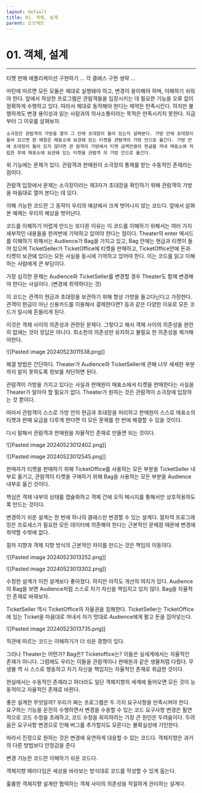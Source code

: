 ```yaml
---
layout: default
title: 01. 객체, 설계
parent: 오브젝트
---
```

# 01. 객체, 설계
---

티켓 판매 애플리케이션 구현하기
...
각 클래스 구현 생략
...

마틴에 따르면 모든 모듈은 제대로 실행돼야 하고, 변경이 용이해야 하며, 이해하기 쉬워야 한다. 앞에서 작성한 프로그램은 관람객들을 입장시키는 데 필요한 기능을 오류 없이 정확하게 수행하고 있다. 따라서 제대로 동작해야 한다는 제약은 만족시킨다. 하지만 불행하게도 변경 용이성과 읽는 사람과의 의사소통이라는 목적은 만족시키지 못한다. 지금부터 그 이유를 살펴보자.

```
소극장은 관람객의 가방을 열어 그 안에 초대장이 들어 있는지 살펴본다. 가방 안에 초대장이 들어 있으면 판 매원은 매표소에 보관돼 있는 티켓을 관람객의 가방 안으로 옮긴다. 가방 안에 초대장이 들어 있지 않다면 관 람객의 가방에서 티켓 금액만큼의 현금을 꺼내 매표소에 적립한 후에 매표소에 보관돼 있는 티켓을 관람객 의 가방 안으로 옮긴다.
```

위 기능에는 문제가 있다. 관람객과 판매원이 소극장의 통제를 받는 수동적인 존재라는 점이다.

관람객 입장에서 문제는 소극장이라는 제3자가 초대장을 확인하기 위해 관람객의 가방을 마음대로 열어 본다는 데 있다.

이해 가능한 코드란 그 동작이 우리의 예상에서 크게 벗어나지 않는 코드다. 앞에서 살펴본 예제는 우리의 예상을 벗어난다.

코드를 이해하기 어렵게 만드는 또다른 이유는 이 코드를 이해하기 위해서는 여러 가지 세부적인 내용들을 한꺼번에 기억하고 있어야 한다는 점이다. Theater의 enter 메서드를 이해하기 위해서는 Audience가 Bag을 가지고 있고, Bag 안에는 현금과 티켓이 들어 있으며 TicketSeller가 TicketOffice에 티켓을 판매하고, TicketOffice안에 돈과 티켓이 보관돼 있다는 모든 사실을 동시에 기억하고 있어야 한다. 이는 코드를 읽고 이해하는 사람에게 큰 부담이다.

가장 심각한 문제는 Audience와 TicketSeller를 변경할 경우 Theater도 함께 변경해야 한다는 사실이다. (변경에 취약하다는 것)

이 코드는 관객이 현금과 초대장을 보관하기 위해 항상 가방을 들고다닌다고 가정한다. 관객이 현금이 아닌 신용카드를 이용해서 결제한다면? 등과 같은 다양한 이유로 모든 코드가 일시에 흔들리게 된다.

이것은 객체 사이의 의존성과 관련된 문제다. 그렇다고 해서 객체 사이의 의존성을 완전히 없애는 것이 정답은 아니다. 최소한의 의존성만 유지하고 불필요 한 의존성을 제거해야한다.

![[Pasted image 20240523011538.png]]

해결 방법은 간단하다. Theater가 Audience와 TicketSeller에 관해 너무 세세한 부분까지 알지 못하도록 정보를 차단하면 된다. 

관람객이 가방을 가지고 있다는 사실과 판매원이 매표소에서 티켓을 판매한다는 사실을 Theater가 알아야 할 필요가 없다. Theater가 원하는 것은 관람객이 소극장에 입장하는 것 뿐이다. 

따라서 관람객이 스스로 가방 안의 현금과 초대장을 처리하고 판매원이 스스로 매표소의 티켓과 판매 요금을 다루게 한다면 이 모든 문제를 한 번에 해결할 수 있을 것이다. 

다시 말해서 관람객과 판매원을 자율적인 존재로 만들면 되는 것이다.

![[Pasted image 20240523012402.png]]

![[Pasted image 20240523012545.png]]

판매자가 티켓을 판매하기 위해 TicketOffice를 사용하는 모든 부분을 TicketSeller 내부로 옮기고, 관람객이 티켓을 구매하기 위해 Bag을 사용하는 모든 부분을 Audience 내부로 옮긴 것이다.

핵심은 객체 내부의 상태를 캡슐화하고 객체 간에 오직 메시지를 통해서만 상호작용하도록 만드는 것이다.

변경하기 쉬운 설계는 한 번에 하나의 클래스만 변경할 수 있는 설계다. 절차적 프로그래밍은 프로세스가 필요한 모든 데이터에 의존해야 한다는 근본적인 문제점 때문에 변경에 취약할 수밖에 없다.

절차 지향과 객체 지향 방식의 근본적인 차이를 만드는 것은 책임의 이동이다.

![[Pasted image 20240523013252.png]]

![[Pasted image 20240523013302.png]]

수정한 설계가 이전 설계보다 좋아졌다. 하지만 아직도 개선의 여지가 있다.
Audience의 Bag을 보면 Audience처럼 스스로 자기 자신을 책임지고 있지 않다. Bag을 자율적인 존재로 바꿔보자.

TicketSeller 역시 TicketOffice의 자율권을 침해한다. TicketSeller는 TicketOffice에 있는 Ticket을 마음대로 꺼내서 자기 멋대로 Audience에게 팔고 돈을 집어넣는다.

![[Pasted image 20240523013735.png]]

 직관에 따르는 코드는 이해하기가 더 쉬운 경향이 있다.

그러나 Theater는 어떤가? Bag은? Ticketoffice는? 이들은 실세계에서는 자율적인 존재가 아니다. 그럼에도 우리는 이들을 관람객이나 판매원과 같은 생물처럼 다뤘다. 무생물 역 시 스스로 행동하고 자기 자신을 책임지는 자율적인 존재로 취급한 것이다.

현실에서는 수동적인 존재라고 하더라도 일단 객체지향의 세계에 들어오면 모든 것이 능동적이고 자율적인 존재로 바뀐다.

좋은 설계란 무엇일까?
우리가 짜는 프로그램은 두 가지 요구사항을 만족시켜야 한다.
요구하는 기능을 온전히 수행하면서 변경을 수용할 수 있는 코드
요구사항 변경은 필연적으로 코드 수정을 초래하고, 코드 수정을 회피하려는 가장 큰 원인은 두려움이다. 두려움은 요구사항 변경으로 인해 버그를 추가할지도 모른다는 불확실성에 기인한다.

따라서 진정으로 원하는 것은 변경에 유연하게 대응할 수 있는 코드다. 객체지향은 과거의 다른 방법보다 안정감을 준다

변경 가능한 코드란 이해하기 쉬운 코드다.

객체지향 패러다임은 세상을 바라보는 방식대로 코드를 작성할 수 있게 돕는다.

훌륭한 객체지향 설계란 협력하는 객체 사이의 의존성을 적절하게 관리하는 설계다.

